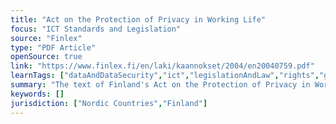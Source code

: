 ```yaml
---
title: "Act on the Protection of Privacy in Working Life"
focus: "ICT Standards and Legislation"
source: "Finlex"
type: "PDF Article"
openSource: true
link: "https://www.finlex.fi/en/laki/kaannokset/2004/en20040759.pdf"
learnTags: ["dataAndDataSecurity","ict","legislationAndLaw","rights","government","employment"]
summary: "The text of Finland's Act on the Protection of Privacy in Working Life."
keywords: []
jurisdiction: ["Nordic Countries","Finland"]
---
```

